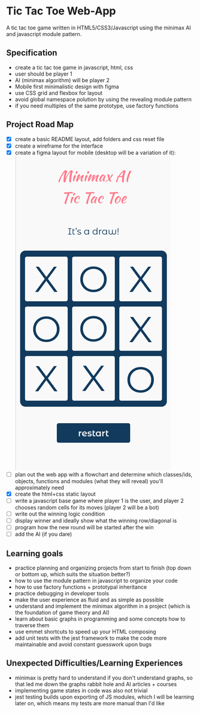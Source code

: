 # Tic Tac Toe Web-App
A tic tac toe game written in HTML5/CSS3/Javascript using the minimax AI and javascript module pattern.

## Specification
- create a tic tac toe game in javascript, html, css
- user should be player 1
- AI (minimax algorithm) will be player 2
- Mobile first minimalistic design with figma
- use CSS grid and flexbox for layout
- avoid global namespace polution by using the revealing module pattern
- if you need multiples of the same prototype, use factory functions

## Project Road Map
- [x] create a basic README layout, add folders and css reset file
- [x] create a wireframe for the interface
- [x] create a figma layout for mobile (desktop will be a variation of it): ![Figma mobile layout](images/figmaLayout.png)
- [ ] plan out the web app with a flowchart and determine which classes/ids, objects, functions and modules (what they will reveal) you'll approximately need
- [x] create the html+css static layout
- [ ] write a javascript base game where player 1 is the user, and player 2 chooses random cells for its moves (player 2 will be a bot)
- [ ] write out the winning logic condition
- [ ] display winner and ideally show what the winning row/diagonal is
- [ ] program how the new round will be started after the win
- [ ] add the AI (if you dare)

## Learning goals
- practice planning and organizing projects from start to finish (top down or bottom up, which suits the situation better?)
- how to use the module pattern in javascript to organize your code
- how to use factory functions + prototypal inheritance
- practice debugging in developer tools
- make the user experience as fluid and as simple as possible
- understand and implement the minimax algorithm in a project (which is the foundation of game theory and AI)
- learn about basic graphs in programming and some concepts how to traverse them
- use emmet shortcuts to speed up your HTML composing
- add unit tests with the jest framework to make the code more maintainable and avoid constant guesswork upon bugs

## Unexpected Difficulties/Learning Experiences
- minimax is pretty hard to understand if you don't understand graphs, so that led me down the graphs rabbit hole and AI articles + courses
- implementing game states in code was also not trivial
- jest testing builds upon exporting of JS modules, which I will be learning later on, which means my tests are more manual than I'd like



